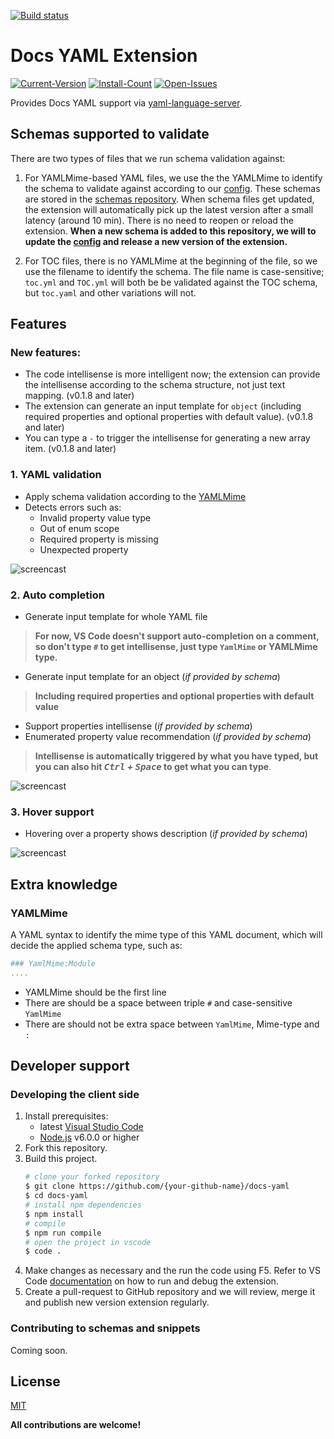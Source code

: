 [![Build status](https://ceapex.visualstudio.com/Engineering/_apis/build/status/Authoring/docs-yaml%20CI)](https://ceapex.visualstudio.com/Engineering/_build/latest?definitionId=1358)
# Docs YAML Extension

[![Current-Version](https://vsmarketplacebadge.apphb.com/version/docsmsft.docs-yaml.svg)](https://marketplace.visualstudio.com/items?itemName=docsmsft.docs-yaml)
[![Install-Count](https://vsmarketplacebadge.apphb.com/installs/docsmsft.docs-yaml.svg)](https://marketplace.visualstudio.com/items?itemName=docsmsft.docs-yaml)
[![Open-Issues](https://vsmarketplacebadge.apphb.com/rating/docsmsft.docs-yaml.svg)](https://marketplace.visualstudio.com/items?itemName=docsmsft.docs-yaml)

Provides Docs YAML support via [yaml-language-server](https://github.com/redhat-developer/yaml-language-server).

## Schemas supported to validate

There are two types of files that we run schema validation against:

1. For YAMLMime-based YAML files, we use the the YAMLMime to identify the schema to validate against according to our [config](https://github.com/Microsoft/vscode-docs-authoring/blob/master/docs-yaml/config/schema_config.json). These schemas are stored in the [schemas repository](https://github.com/MicrosoftDocs/schemas). When schema files get updated, the extension will automatically pick up the latest version after a small latency (around 10 min). There is no need to reopen or reload the extension. **When a new schema is added to this repository, we will to update the [config](https://github.com/Microsoft/vscode-docs-authoring/blob/master/docs-yaml/config/schema_config.json) and release a new version of the extension.**

2. For TOC files, there is no YAMLMime at the beginning of the file, so we use the filename to identify the schema. The file name is case-sensitive; `toc.yml` and `TOC.yml` will both be be validated against the TOC schema, but `toc.yaml` and other variations will not.

## Features

### New features:

* The code intellisense is more intelligent now; the extension can provide the intellisense according to the schema structure, not just text mapping. (v0.1.8 and later)
* The extension can generate an input template for `object` (including required properties and optional properties with default value). (v0.1.8 and later)
* You can type a `-` to trigger the intellisense for generating a new array item. (v0.1.8 and later)

### 1. YAML validation

* Apply schema validation according to the [YAMLMime](#YamlMime)
* Detects errors such as:
    * Invalid property value type
    * Out of enum scope
    * Required property is missing
    * Unexpected property

![screencast](https://raw.githubusercontent.com/928PJY/docs-yaml/master/images/docs-yaml-extension-validation.gif)

### 2. Auto completion

* Generate input template for whole YAML file

> **For now, VS Code doesn't support auto-completion on a comment, so don't type `#` to get intellisense, just type `YamlMime` or YAMLMime type.**

* Generate input template for an object (*if provided by schema*)  

> **Including required properties and optional properties with default value**

* Support properties intellisense (*if provided by schema*)
* Enumerated property value recommendation (*if provided by schema*)

> **Intellisense is automatically triggered by what you have typed, but you can  also hit *<kbd>Ctrl</kbd> + <kbd>Space</kbd>* to get what you can type**.

![screencast](https://raw.githubusercontent.com/928PJY/docs-yaml/master/images/docs-yaml-extension-intellisense.gif)

### 3. Hover support

* Hovering over a property shows description (*if provided by schema*)

![screencast](https://raw.githubusercontent.com/928PJY/docs-yaml/master/images/docs-yaml-extension-hover.gif)

## Extra knowledge

### **YAMLMime**

A YAML syntax to identify the mime type of this YAML document, which will decide the applied schema type, such as:

```yaml
### YamlMime:Module
....
```

* YAMLMime should be the first line
* There are should be a space between triple `#` and case-sensitive `YamlMime`
* There are should not be extra space between `YamlMime`, Mime-type and `:`

## Developer support

### Developing the client side

1. Install prerequisites:
   * latest [Visual Studio Code](https://code.visualstudio.com/)
   * [Node.js](https://nodejs.org/) v6.0.0 or higher
2. Fork this repository.
3. Build this project.
    ```bash
    # clone your forked repository
    $ git clone https://github.com/{your-github-name}/docs-yaml
    $ cd docs-yaml
    # install npm dependencies
    $ npm install
    # compile
    $ npm run compile
    # open the project in vscode
    $ code .
    ```
4. Make changes as necessary and the run the code using F5.
    Refer to VS Code [documentation](https://code.visualstudio.com/docs/extensions/debugging-extensions) on how to run and debug the extension.
5. Create a pull-request to GitHub repository and we will review, merge it and publish new version extension regularly.

### Contributing to schemas and snippets

Coming soon.

## License

[MIT](https://docsmsft.gallerycdn.vsassets.io/extensions/docsmsft/docs-markdown/0.2.2/1547755350969/Microsoft.VisualStudio.Services.Content.License)

**All contributions are welcome!**
